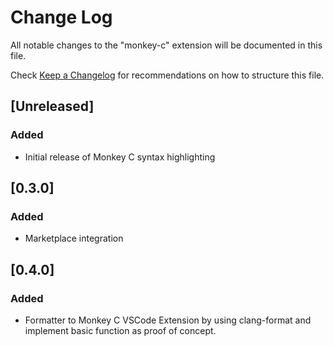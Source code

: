 # Change Log
All notable changes to the "monkey-c" extension will be documented in this file.

Check [Keep a Changelog](http://keepachangelog.com/) for recommendations on how to structure this file.

## [Unreleased]
### Added
- Initial release of Monkey C syntax highlighting

## [0.3.0]
### Added
- Marketplace integration

## [0.4.0]
### Added
- Formatter to Monkey C VSCode Extension by using clang-format and implement  basic function as proof of concept.

